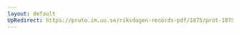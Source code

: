 ```yaml
---
layout: default
UpRedirect: https://pruto.im.uu.se/riksdagen-records-pdf/1875/prot-1875--fk--045/prot-1875--fk--045_017.pdf
---
```

